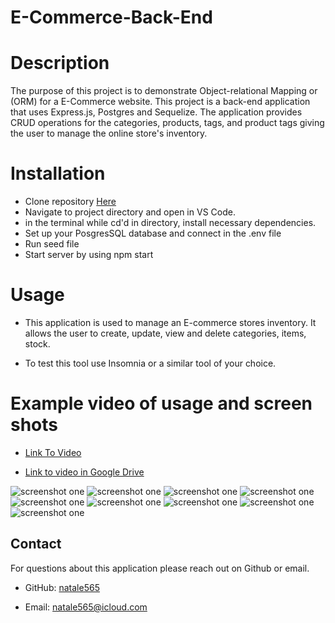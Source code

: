 # E-Commerce-Back-End

# Description

The purpose of this project is to demonstrate Object-relational Mapping or (ORM) for a E-Commerce website.
This project is a back-end application that uses Express.js, Postgres and Sequelize. The application provides CRUD operations for the categories, products, tags, and product tags giving the user to manage the online store's inventory.

# Installation
- Clone repository [Here](https://github.com/natale565/natale565-E-Commerce-Back-End)
- Navigate to project directory and open in VS Code.
- in the terminal while cd'd in directory, install necessary dependencies.
- Set up your PosgresSQL database and connect in the .env file
- Run seed file
- Start server by using npm start

# Usage
- This application is used to manage an E-commerce stores inventory. It allows the user to create, update, view and delete categories, items, stock.

- To test this tool use Insomnia or a similar tool of your choice.

# Example video of usage and screen shots

- [Link To Video](https://app.screencastify.com/v3/watch/mkK2sq7j2qjqo0oVLBsq)

- [Link to video in Google Drive](https://drive.google.com/file/d/10HoVLhGclLm0MgxM4wFSBVJY9ABgF1Do/view)

![screenshot one](/images/Screenshot%202024-08-27%20at%201.30.47 PM.png)
![screenshot one](/images/Screenshot%202024-08-27%20at%201.30.51 PM.png)
![screenshot one](/images/Screenshot%202024-08-27%20at%201.30.55 PM.png)
![screenshot one](/images/Screenshot%202024-08-27%20at%201.31.00 PM.png)
![screenshot one](/images/Screenshot%202024-08-27%20at%201.31.04 PM.png)
![screenshot one](/images/Screenshot%202024-08-27%20at%201.31.08 PM.png)
![screenshot one](/images/Screenshot%202024-08-27%20at%201.31.12 PM.png)
![screenshot one](/images/Screenshot%202024-08-27%20at%201.31.17 PM.png)
![screenshot one](/images/Screenshot%202024-08-27%20at%201.31.20 PM.png)

## Contact

For questions about this application please reach out on Github or email.

- GitHub: [natale565](https://github.com/natale565)

- Email: [natale565@icloud.com](mailto:natale565@icloud.com)
